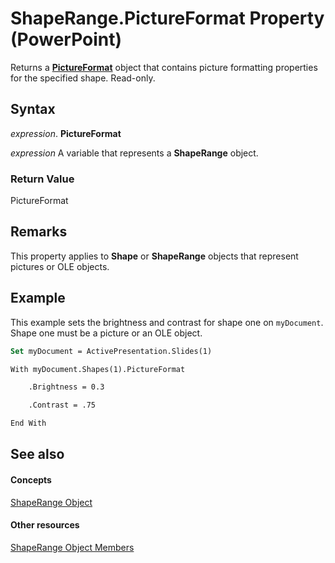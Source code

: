 
# ShapeRange.PictureFormat Property (PowerPoint)

Returns a  **[PictureFormat](946794b4-0401-ec7c-cea3-779ebfce0d69.md)** object that contains picture formatting properties for the specified shape. Read-only.


## Syntax

 _expression_. **PictureFormat**

 _expression_ A variable that represents a **ShapeRange** object.


### Return Value

PictureFormat


## Remarks

This property applies to  **Shape** or **ShapeRange** objects that represent pictures or OLE objects.


## Example

This example sets the brightness and contrast for shape one on  `myDocument`. Shape one must be a picture or an OLE object.


```vb
Set myDocument = ActivePresentation.Slides(1)

With myDocument.Shapes(1).PictureFormat

    .Brightness = 0.3

    .Contrast = .75

End With
```


## See also


#### Concepts


[ShapeRange Object](0a194183-380e-ffb6-9336-b5bd311e917d.md)
#### Other resources


[ShapeRange Object Members](cf57a537-e6cd-ad43-45db-0683e288e850.md)
